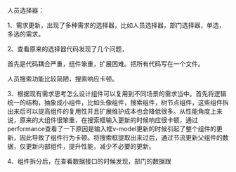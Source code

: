 人员选择器：

1、需求更新，出现了多种需求的选择器，比如人员选择器，部门选择器，单选，多选的需求。

2、查看原来的选择器代码发现了几个问题，

首先是代码耦合严重，组件笨重，扩展困难。把所有代码写在一个文件。

人员搜索功能比较简陋，搜索响应卡顿。



3、根据现有需求思考怎么设计组件可以复用到不同场景的需求当中。首先将逻辑统一的结构，抽象成小组件，比如头像组件，搜索组件，树节点组件，这些组件拆出来后可以提高组件的复用性并且扩展维护成本也会降低很多。从性能角度上来说，原来的大组件很笨重，在搜索框输入更新的时候响应很卡顿，通过performance查看了一下原因是输入框v-model更新的时候引起了整个组件的更新，因此导致了组件行为卡顿。将搜索框提取出来过后，通过节流更新父组件的数据，仅更新内部组件，提升性能，减少不必要的更新。

4、组件拆分后，在查看数据接口的时候发现，部门的数据跟